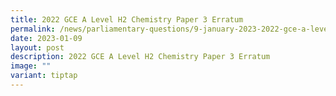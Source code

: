 ```yaml
---
title: 2022 GCE A Level H2 Chemistry Paper 3 Erratum
permalink: /news/parliamentary-questions/9-january-2023-2022-gce-a-level-h2-chemistry-paper-3-erratum/
date: 2023-01-09
layout: post
description: 2022 GCE A Level H2 Chemistry Paper 3 Erratum
image: ""
variant: tiptap
---
```

